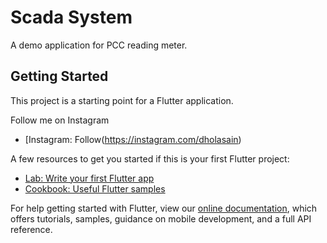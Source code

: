 # Scada System

A demo application for PCC reading meter.

## Getting Started

This project is a starting point for a Flutter application.

Follow me on Instagram

- [Instagram: Follow(https://instagram.com/dholasain)

A few resources to get you started if this is your first Flutter project:

- [Lab: Write your first Flutter app](https://flutter.dev/docs/get-started/codelab)
- [Cookbook: Useful Flutter samples](https://flutter.dev/docs/cookbook)

For help getting started with Flutter, view our
[online documentation](https://flutter.dev/docs), which offers tutorials,
samples, guidance on mobile development, and a full API reference.

